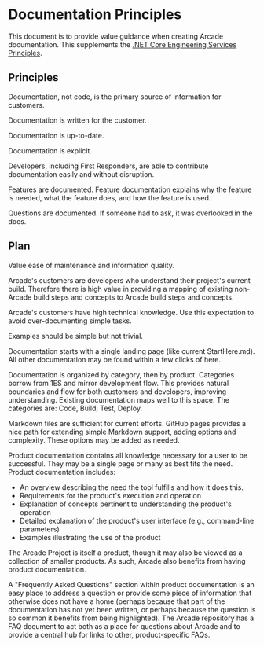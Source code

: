 # Documentation Principles

This document is to provide value guidance when creating Arcade documentation. This supplements the [.NET Core Engineering Services Principles](https://microsoft.sharepoint.com/:w:/r/teams/netfx/engineering/_layouts/15/Doc.aspx?sourcedoc={ef69fcfc-3475-415a-b3ab-651a352b9bbe}&action=view&wdAccPdf=0&wdparaid=3E030EA3).

## Principles
Documentation, not code, is the primary source of information for customers.

Documentation is written for the customer.

Documentation is up-to-date.

Documentation is explicit.

Developers, including First Responders, are able to contribute documentation easily and without disruption.

Features are documented. Feature documentation explains why the feature is needed, what the feature does, and how the feature is used.

Questions are documented. If someone had to ask, it was overlooked in the docs.

## Plan

Value ease of maintenance and information quality.

Arcade's customers are developers who understand their project's current build. Therefore there is high value in providing a mapping of existing non-Arcade build steps and concepts to Arcade build steps and concepts.

Arcade's customers have high technical knowledge. Use this expectation to avoid over-documenting simple tasks.

Examples should be simple but not trivial.

Documentation starts with a single landing page (like current StartHere.md). All other documentation may be found within a few clicks of here.

Documentation is organized by category, then by product. Categories borrow from 1ES and mirror development flow. This provides natural boundaries and flow for both customers and developers, improving understanding. Existing documentation maps well to this space. The categories are: Code, Build, Test, Deploy.

Markdown files are sufficient for current efforts. GitHub pages provides a nice path for extending simple Markdown support, adding options and complexity. These options may be added as needed.

Product documentation contains all knowledge necessary for a user to be successful. They may be a single page or many as best fits the need. Product documentation includes:

  - An overview describing the need the tool fulfills and how it does this.
  - Requirements for the product's execution and operation
  - Explanation of concepts pertinent to understanding the product's operation
  - Detailed explanation of the product's user interface (e.g., command-line parameters)
  - Examples illustrating the use of the product

The Arcade Project is itself a product, though it may also be viewed as a collection of smaller products. As such, Arcade also benefits from having product documentation.

A "Frequently Asked Questions" section within product documentation is an easy place to address a question or provide some piece of information that otherwise does not have a home (perhaps because that part of the documentation has not yet been written, or perhaps because the question is so common it benefits from being highlighted). The Arcade repository has a FAQ document to act both as a place for questions about Arcade and to provide a central hub for links to other, product-specific FAQs. 
